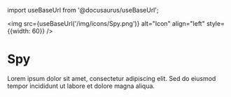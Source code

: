 import useBaseUrl from '@docusaurus/useBaseUrl';

<img src={useBaseUrl('/img/icons/Spy.png')} alt="Icon" align="left" style={{width: 60}} />
# Spy

Lorem ipsum dolor sit amet, consectetur adipiscing elit. Sed do eiusmod tempor incididunt ut labore et dolore magna aliqua.